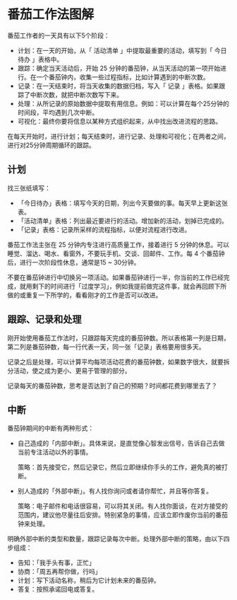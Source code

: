 # 番茄工作法图解

番茄工作者的一天具有以下5个阶段：

- 计划：在一天的开始，从「 活动清单 」中提取最重要的活动，填写到「 今日待办 」表格中。
- 跟踪：确定当天活动后，开始 25 分钟的番茄钟，从当天活动的第一项开始进行。在一个番茄钟内，收集一些过程指标，比如计算遇到的中断次数。
- 记录：在一天结束时，将当天收集的数据归档，写入「 记录 」表格。如果跟踪了中断次数，就把中断次数写下来。
- 处理：从所记录的原始数据中提取有用信息。例如：可以计算在每个25分钟的时间段，平均遇到几次中断。
- 可视化：最终你要将信息以某种方式组织起来，从中找出改进流程的思路。

在每天开始时，进行计划；每天结束时，进行记录、处理和可视化；在两者之间，进行对25分钟周期循环的跟踪。

## 计划

找三张纸填写：

- 「今日待办」表格：填写今天的日期，列出今天要做的事。每天早上更新这张表。
- 「活动清单」表格：列出最近要进行的活动。增加新的活动，划掉已完成的。
- 「记录」表格：记录所采样的流程指标，以便对流程进行改进。

番茄工作法主张在 25 分钟内专注进行高质量工作，接着进行 5 分钟的休息。可以睡觉、溜达、喝水、看窗外，不要玩手机、交谈、回邮件、工作。每 4 个番茄钟后，进行一次阶段性休息，通常是15 ~ 30分钟。

不要在番茄钟进行中切换另一项活动。如果番茄钟进行一半，你当前的工作已经完成，就用剩下的时间进行「过度学习」，例如我提前做完这件事，就会再回顾下所做的或重复一下所学的，看看刚才的工作是否可以改进。

## 跟踪、记录和处理

刚开始使用番茄工作法时，只跟踪每天完成的番茄钟数。所以表格第一列是日期，第二列是番茄钟数，每一行代表一天，同一张「记录」表格要用很多天。

记录之后是处理，可以计算平均每项活动花费的番茄钟数，如果数字很大，就要拆分活动，使之成为更小、更易于管理的部分。

记录每天的番茄钟数，思考是否达到了自己的预期？时间都花费到哪里去了？



## 中断

番茄钟期间的中断有两种形式：

- 自己造成的「内部中断」。具体来说，是直觉像心智发出信号，告诉自己去做当前专注活动以外的事情。

  策略：首先接受它，然后记录它，然后立即继续你手头的工作，避免真的被打断。

- 别人造成的「外部中断」。有人找你询问或者请你帮忙，并且等你答复。

  策略：电子邮件和电话很容易，可以将其关闭。有人找你面谈，在对方接受的范围内，建议他尽量往后安排。特别紧急的事情，应该立即作废你当前的番茄钟来处理。

明确外部中断的类型和数量，跟踪记录每次中断。处理外部中断的策略，由以下四步组成：

- 告知：「我手头有事，正忙」
- 协商：「周五再帮你做，行吗」
- 计划：写下活动名称，稍后为它计划未来的番茄钟。
- 答复：按照承诺回电或答复。
